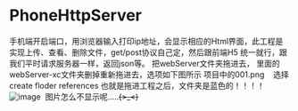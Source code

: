 # PhoneHttpServer
手机端开启端口，用浏览器输入打印ip地址，会显示相应的Html界面，此工程是实现上传、查看、删除文件，get/post协议自己定，然后跟前端H5 统一就行，跟我们平时请求服务器一样，返回json等。
把webServer文件夹拖进去， 里面的webServer-xc文件夹删掉重新拖进去，选项如下图所示
项目中的001.png    选择create floder references 也就是拖进工程之后，文件夹是蓝色的！！！！
![image](https://github.com/GD1207/PhoneHttpServer/001.png)  图片怎么不显示呢.....~~~~(>_<)~~~~

